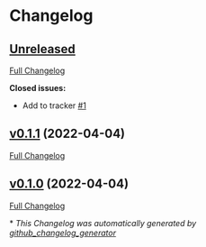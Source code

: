 # Changelog

## [Unreleased](https://github.com/buluma/ansible-role-roundcubemail/tree/HEAD)

[Full Changelog](https://github.com/buluma/ansible-role-roundcubemail/compare/v0.1.1...HEAD)

**Closed issues:**

- Add to tracker [\#1](https://github.com/buluma/ansible-role-roundcubemail/issues/1)

## [v0.1.1](https://github.com/buluma/ansible-role-roundcubemail/tree/v0.1.1) (2022-04-04)

[Full Changelog](https://github.com/buluma/ansible-role-roundcubemail/compare/v0.1.0...v0.1.1)

## [v0.1.0](https://github.com/buluma/ansible-role-roundcubemail/tree/v0.1.0) (2022-04-04)

[Full Changelog](https://github.com/buluma/ansible-role-roundcubemail/compare/0ba07ebc48eadd17d6fe699557bd5ce7e876cfd3...v0.1.0)



\* *This Changelog was automatically generated by [github_changelog_generator](https://github.com/github-changelog-generator/github-changelog-generator)*
